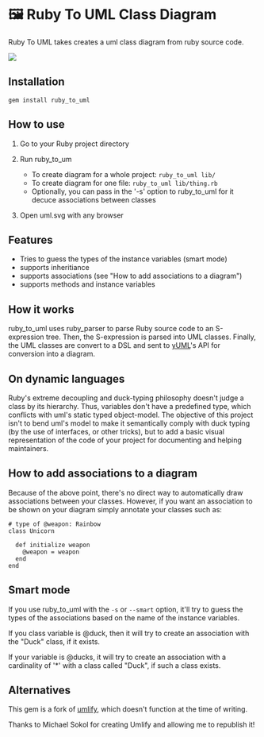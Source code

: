 # 🖼️ Ruby To UML Class Diagram

Ruby To UML takes creates a uml class diagram from ruby source code.

![][uml_diagram_demo]

Installation
------------

    gem install ruby_to_uml

How to use
----------

1. Go to your Ruby project directory

2. Run ruby_to_um
    * To create diagram for a whole project: `ruby_to_uml lib/`
    * To create diagram for one file: `ruby_to_uml lib/thing.rb`
    * Optionally, you can pass in the '-s' option to ruby_to_uml for it decuce associations between classes

3. Open uml.svg with any browser

Features
--------

* Tries to guess the types of the instance variables (smart mode)
* supports inheritiance
* supports associations (see "How to add associations to a diagram")
* supports methods and instance variables

How it works
------------

ruby_to_uml uses ruby_parser to parse Ruby source code to an S-expression tree. Then, the S-expression is parsed into UML classes. Finally, the UML classes are convert to a DSL and sent to [yUML](http://yuml.me/)'s API for conversion into a diagram.

On dynamic languages
--------------------

Ruby's extreme decoupling and duck-typing philosophy doesn't judge a class by its hierarchy.
Thus, variables don't have a predefined type, which conflicts with uml's static typed object-model.
The objective of this project isn't to bend uml's model to make it semantically comply with
duck typing (by the use of interfaces, or other tricks), but to add a basic visual representation
of the code of your project for documenting and helping maintainers.

How to add associations to a diagram
------------------------------------

Because of the above point, there's no direct way to automatically draw associations between your
classes. However, if you want an association to be shown on your diagram simply annotate your classes such as:

    # type of @weapon: Rainbow
    class Unicorn

      def initialize weapon
        @weapon = weapon
      end
    end

Smart mode
----------

If you use ruby_to_uml with the `-s` or `--smart` option, it'll try to guess
the types of the associations based on the name of the instance
variables.

If you class variable is @duck, then it will try to create an
association with the "Duck" class, if it exists.

If your variable is @ducks, it will try to create an association with a
cardinality of '*' with a class called "Duck", if such a class exists.

<!-- ALL-CONTRIBUTORS-LIST:START - Do not remove or modify this section -->

<!-- ALL-CONTRIBUTORS-LIST:END -->

Alternatives
------------

This gem is a fork of [umlify](https://github.com/mikaa123/umlify), which doesn't function at the time of writing.

Thanks to Michael Sokol for creating Umlify and allowing me to republish it!

<!-- Links -->

[uml_diagram_demo]: https://github.com/iulspop/ruby_to_uml/blob/master/docs/UML_diagram_demo.svg?raw=true